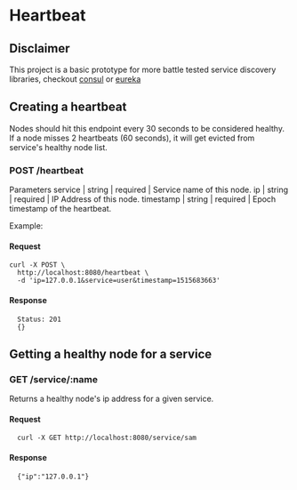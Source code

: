 # Heartbeat

## Disclaimer

This project is a basic prototype for more battle tested service discovery libraries, checkout
[consul](https://github.com/hashicorp/consul) or [eureka](https://github.com/Netflix/eureka)

## Creating a heartbeat

Nodes should hit this endpoint every 30 seconds to be considered healthy. If a node misses 2 heartbeats (60 seconds), it will get evicted from service's healthy node list.

### POST /heartbeat

Parameters
service   | string | required | Service name of this node.
ip        | string | required | IP Address of this node.
timestamp | string | required | Epoch timestamp of the heartbeat.

Example:

#### Request

```
curl -X POST \
  http://localhost:8080/heartbeat \
  -d 'ip=127.0.0.1&service=user&timestamp=1515683663'
```

#### Response
```
  Status: 201
  {}
 ```


## Getting a healthy node for a service

### GET /service/:name
Returns a healthy node's ip address for a given service.

#### Request

```
  curl -X GET http://localhost:8080/service/sam
```

#### Response

```
  {"ip":"127.0.0.1"}
```
